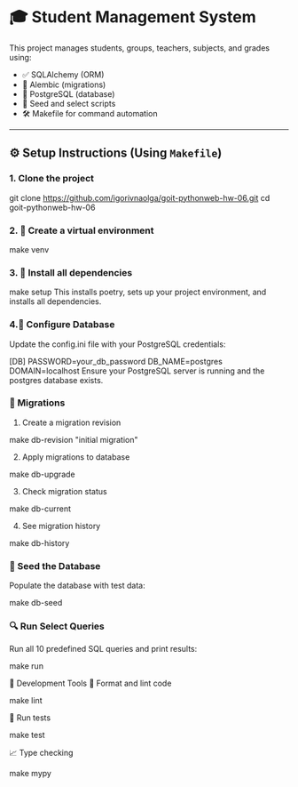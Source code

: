 # 🎓 Student Management System

This project manages students, groups, teachers, subjects, and grades using:

- ✅ SQLAlchemy (ORM)
- 🧬 Alembic (migrations)
- 🐘 PostgreSQL (database)
- 🧪 Seed and select scripts
- 🛠️ Makefile for command automation

---

## ⚙️ Setup Instructions (Using `Makefile`)

### 1. Clone the project

git clone https://github.com/igorivnaolga/goit-pythonweb-hw-06.git
cd goit-pythonweb-hw-06

### 2. 🧱 Create a virtual environment

make venv

### 3. 🧰 Install all dependencies

make setup
This installs poetry, sets up your project environment, and installs all dependencies.

### 4.🔧 Configure Database

Update the config.ini file with your PostgreSQL credentials:

[DB]
PASSWORD=your_db_password
DB_NAME=postgres
DOMAIN=localhost
Ensure your PostgreSQL server is running and the postgres database exists.

### 📂 Migrations

1. Create a migration revision

make db-revision "initial migration"

2. Apply migrations to database

make db-upgrade

3. Check migration status

make db-current

4. See migration history

make db-history

### 🌱 Seed the Database

Populate the database with test data:

make db-seed

### 🔍 Run Select Queries

Run all 10 predefined SQL queries and print results:

make run

🔬 Development Tools
🧹 Format and lint code

make lint

🧪 Run tests

make test

📈 Type checking

make mypy
